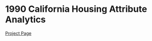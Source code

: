 # 1990 California Housing Attribute Analytics
[Project Page](https://kahikialani.github.io/California-Housing-Analytics/)

